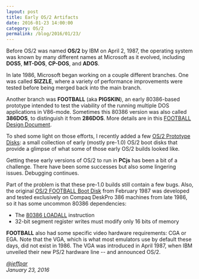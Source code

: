 ```yaml
---
layout: post
title: Early OS/2 Artifacts
date: 2016-01-23 14:00:00
category: OS/2
permalink: /blog/2016/01/23/
---
```


Before OS/2 was named **OS/2** by IBM on April 2, 1987, the operating system was known by many different names at
Microsoft as it evolved, including **DOS5**, **MT-DOS**, **CP-DOS**, and **ADOS**.

In late 1986, Microsoft began working on a couple different branches.  One was called **SIZZLE**, where a variety of
performance improvements were tested before being merged back into the main branch.

Another branch was **FOOTBALL** (aka **PIGSKIN**), an early 80386-based prototype intended to test the viability
of the running multiple DOS applications in V86-mode.  Sometimes this 80386 version was also called **386DOS**,
to distinguish it from **286DOS**.  More details are in this
[FOOTBALL Design Document](/disks/pcx86/os2/misc/football/87058/#football-design-document).

To shed some light on those efforts, I recently added a few [OS/2 Prototype Disks](/disks/pcx86/os2/misc/): a small
collection of early (mostly pre-1.0) OS/2 boot disks that provide a glimpse of what some of those early OS/2 builds
looked like.

Getting these early versions of OS/2 to run in **PCjs** has been a bit of a challenge.  There have been some successes
but also some lingering issues.  Debugging continues.

Part of the problem is that these pre-1.0 builds still contain a few bugs.  Also, the original
[OS/2 FOOTBALL Boot Disk](/disks/pcx86/os2/misc/football/87058/) from February 1987 was developed and
tested exclusively on Compaq DeskPro 386 machines from late 1986, so it has some uncommon 80386 dependencies:

* The [80386 LOADALL](/pubs/pc/reference/intel/80386/loadall/) instruction
* 32-bit segment register writes must modify only 16 bits of memory

**FOOTBALL** also had some specific video hardware requirements: CGA or EGA.  Note that the VGA, which is what most
emulators use by default these days, did not exist in 1986.  The VGA was introduced in April 1987, when IBM
unveiled their new PS/2 hardware line -- and announced OS/2.

*[@jeffpar](http://twitter.com/jeffpar)*  
*January 23, 2016*
